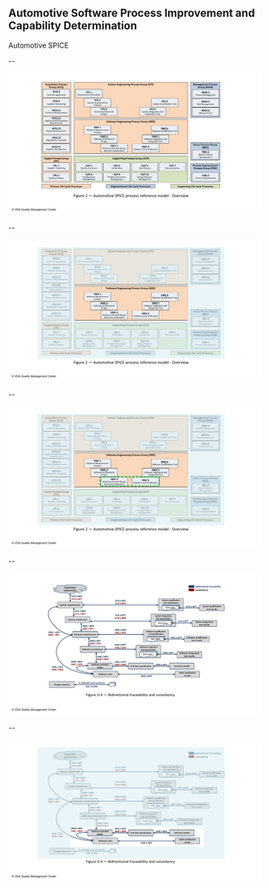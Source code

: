 ## Automotive Software Process Improvement and Capability Determination

Automotive SPICE <!-- .element: class="fragment" -->

--

![](images/Slide1.png)

--

![](images/Slide2.png)

--

![](images/Slide3.png)

--

![](images/Slide4.png)

--

![](images/Slide5.png)
